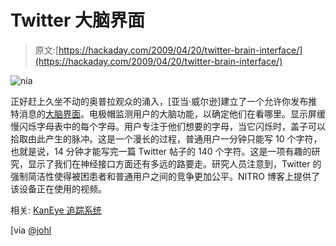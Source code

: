 # Twitter 大脑界面

> 原文:[https://hackaday.com/2009/04/20/twitter-brain-interface/](https://hackaday.com/2009/04/20/twitter-brain-interface/)

![nia](../Images/f5ff660cb775aa68003c773e83b21592.png "nia")

正好赶上久坐不动的奥普拉观众的涌入，[亚当·威尔逊]建立了一个允许你发布推特消息的[大脑界面](http://nitrolab.engr.wisc.edu/blog/?p=39 "Brain-Twitter Interface « NITRO Lablog")。电极帽监测用户的大脑功能，以确定他们在看哪里。显示屏缓慢闪烁字母表中的每个字母。用户专注于他们想要的字母，当它闪烁时，盖子可以拾取由此产生的脉冲。这是一个漫长的过程，普通用户一分钟只能写 10 个字符，也就是说，14 分钟才能写完一篇 Twitter 帖子的 140 个字符。这是一项有趣的研究，显示了我们在神经接口方面还有多远的路要走。研究人员注意到，Twitter 的强制简洁性使得被困患者和普通用户之间的竞争更加公平。NITRO 博客上提供了该设备正在使用的视频。

相关: [KanEye 追踪系统](http://hackaday.com/2009/04/01/eyetoy-kaneye-tracking-system-preview/ "KanEye tracking system preview  - Hack a Day")

[via [@johl](http://twitter.com/johl/status/1567710009 "Twitter / Jens Ohlig: Brain interface used to po ...")